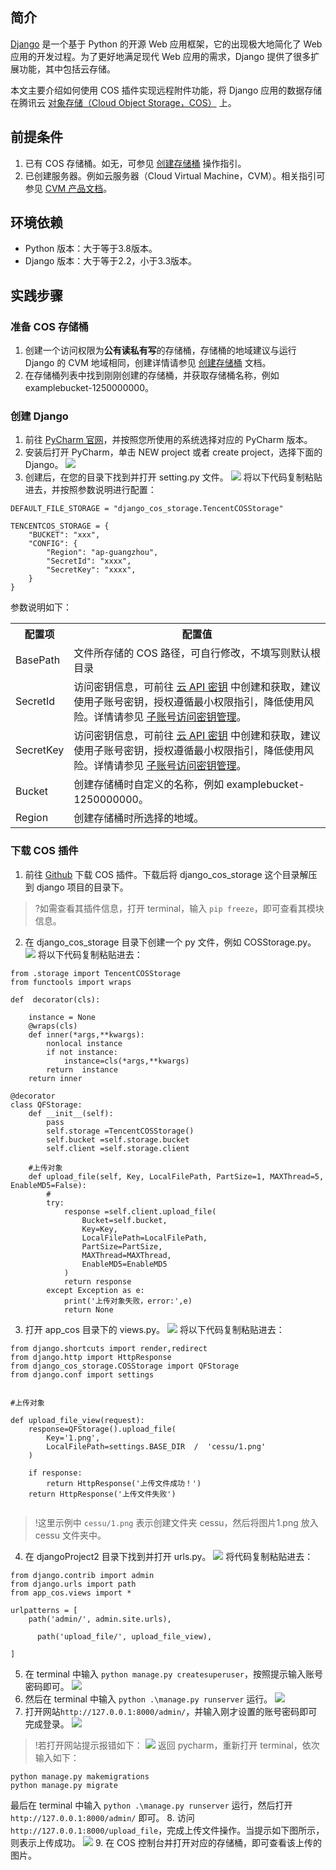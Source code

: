## 简介

[Django](https://www.djangoproject.com/) 是一个基于 Python 的开源 Web 应用框架，它的出现极大地简化了 Web 应用的开发过程。为了更好地满足现代 Web 应用的需求，Django 提供了很多扩展功能，其中包括云存储。

本文主要介绍如何使用 COS 插件实现远程附件功能，将 Django 应用的数据存储在腾讯云 [对象存储（Cloud Object Storage，COS）](https://cloud.tencent.com/product/cos) 上。


## 前提条件

1. 已有 COS 存储桶。如无，可参见 [创建存储桶](https://cloud.tencent.com/document/product/436/13309) 操作指引。
2. 已创建服务器。例如云服务器（Cloud Virtual Machine，CVM）。相关指引可参见 [CVM 产品文档](https://cloud.tencent.com/document/product/213)。


## 环境依赖

- Python 版本：大于等于3.8版本。
- Django 版本：大于等于2.2，小于3.3版本。


## 实践步骤


### 准备 COS 存储桶

1. 创建一个访问权限为**公有读私有写**的存储桶，存储桶的地域建议与运行 Django 的 CVM 地域相同，创建详情请参见 [创建存储桶](https://cloud.tencent.com/document/product/436/13309) 文档。
2. 在存储桶列表中找到刚刚创建的存储桶，并获取存储桶名称，例如 examplebucket-1250000000。


### 创建 Django

1. 前往 [PyCharm 官网](https://www.jetbrains.com.cn/en-us/pycharm/download/#section=windows)，并按照您所使用的系统选择对应的 PyCharm 版本。
2. 安装后打开 PyCharm，单击 NEW project 或者 create project，选择下面的 Django。
![](https://qcloudimg.tencent-cloud.cn/raw/837c3002f792d21b3783b21a3b522029.png)
3. 创建后，在您的目录下找到并打开 setting.py 文件。
![](https://qcloudimg.tencent-cloud.cn/raw/1a83cc7bdc6be7434d01129c4be8498b.png)
将以下代码复制粘贴进去，并按照参数说明进行配置：
```
DEFAULT_FILE_STORAGE = "django_cos_storage.TencentCOSStorage"

TENCENTCOS_STORAGE = {
    "BUCKET": "xxx",
    "CONFIG": {
        "Region": "ap-guangzhou",
        "SecretId": "xxxx",
        "SecretKey": "xxxx",
    }
}
```
参数说明如下：
<table>
   <tr>
      <th width="0%" >配置项</td>
      <th width="0%" >配置值</td>
   </tr>
   <tr>
      <td>BasePath</td>
      <td>文件所存储的 COS 路径，可自行修改，不填写则默认根目录</td>
   </tr>
   <tr>
      <td>SecretId</td>
      <td>访问密钥信息，可前往 <a href="https://console.cloud.tencent.com/capi">云 API 密钥</a> 中创建和获取，建议使用子账号密钥，授权遵循最小权限指引，降低使用风险。详情请参见 <a href="https://cloud.tencent.com/document/product/598/37140">子账号访问密钥管理</a>。</td>
   </tr>
   <tr>
      <td>SecretKey</td>
      <td>访问密钥信息，可前往 <a href="https://console.cloud.tencent.com/capi">云 API 密钥</a> 中创建和获取，建议使用子账号密钥，授权遵循最小权限指引，降低使用风险。详情请参见 <a href="https://cloud.tencent.com/document/product/598/37140">子账号访问密钥管理</a>。</td>
   </tr>
   <tr>
      <td>Bucket</td>
      <td>创建存储桶时自定义的名称，例如 examplebucket-1250000000。</td>
   </tr>
   <tr>
      <td>Region</td>
      <td>创建存储桶时所选择的地域。</td>
   </tr>
</table>



### 下载 COS 插件

1. 前往 [Github](https://github.com/Tencent-Cloud-Plugins/tencentcloud-django-plugin-cos/archive/refs/heads/master.zip) 下载 COS 插件。下载后将 django_cos_storage 这个目录解压到 django 项目的目录下。
>?如需查看其插件信息，打开 terminal，输入 `pip freeze`，即可查看其模块信息。
2. 在 django_cos_storage 目录下创建一个 py 文件，例如 COSStorage.py。
![](https://qcloudimg.tencent-cloud.cn/raw/ace76b7266a81ddf589f2a99bf5938ca.png)
将以下代码复制粘贴进去：
```
from .storage import TencentCOSStorage
from functools import wraps

def  decorator(cls):

    instance = None
    @wraps(cls)
    def inner(*args,**kwargs):
        nonlocal instance
        if not instance:
            instance=cls(*args,**kwargs)
        return  instance
    return inner

@decorator
class QFStorage:
    def __init__(self):
        pass
        self.storage =TencentCOSStorage()
        self.bucket =self.storage.bucket
        self.client =self.storage.client

    #上传对象
    def upload_file(self, Key, LocalFilePath, PartSize=1, MAXThread=5, EnableMD5=False):
        #
        try:
            response =self.client.upload_file(
                Bucket=self.bucket,
                Key=Key,
                LocalFilePath=LocalFilePath,
                PartSize=PartSize,
                MAXThread=MAXThread,
                EnableMD5=EnableMD5
            )
            return response
        except Exception as e:
            print('上传对象失败，error:',e)
            return None
```
3. 打开 app_cos 目录下的 views.py。
![](https://qcloudimg.tencent-cloud.cn/raw/7347d6d27e3859ba32d55ab75336dcbc.png)
将以下代码复制粘贴进去：
```
from django.shortcuts import render,redirect
from django.http import HttpResponse
from django_cos_storage.COSStorage import QFStorage
from django.conf import settings


#上传对象

def upload_file_view(request):
    response=QFStorage().upload_file(
        Key='1.png',
        LocalFilePath=settings.BASE_DIR  /  'cessu/1.png'
    )

    if response:
        return HttpResponse('上传文件成功！')
    return HttpResponse('上传文件失败')
		
```
>!这里示例中 `cessu/1.png` 表示创建文件夹 cessu，然后将图片1.png 放入 cessu 文件夹中。

4. 在 djangoProject2 目录下找到并打开 urls.py。
![](https://qcloudimg.tencent-cloud.cn/raw/3c840d7cfba7de0f6fdc37f4f35fbd2d.png)
将代码复制粘贴进去：
```
from django.contrib import admin
from django.urls import path
from app_cos.views import *

urlpatterns = [
    path('admin/', admin.site.urls),
      
      path('upload_file/', upload_file_view),
      
]
```
5. 在 terminal 中输入 `python manage.py createsuperuser`，按照提示输入账号密码即可。
![](https://qcloudimg.tencent-cloud.cn/raw/c5f225fc5fff6f51e012c56214d34141.png)
6. 然后在 terminal 中输入 `python .\manage.py runserver` 运行。
![](https://qcloudimg.tencent-cloud.cn/raw/a9e65cd3a570e878b8233087e2009bde.png)
7. 打开网站`http://127.0.0.1:8000/admin/`，并输入刚才设置的账号密码即可完成登录。
![](https://qcloudimg.tencent-cloud.cn/raw/59400f143c74e5f6ccf27711f584121d.png)
>!若打开网站提示报错如下：
![](https://qcloudimg.tencent-cloud.cn/raw/570ee2254073f730691f5bc6f2449339.png)
返回 pycharm，重新打开 terminal，依次输入如下：
```
python manage.py makemigrations
python manage.py migrate
```
最后在 terminal 中输入 `python .\manage.py runserver` 运行，然后打开 `http://127.0.0.1:8000/admin/` 即可。
8. 访问 `http://127.0.0.1:8000/upload_file`，完成上传文件操作。当提示如下图所示，则表示上传成功。
![](https://qcloudimg.tencent-cloud.cn/raw/149cbb07018a6c1c60e9dc0ac2e5f2cd.png)
9. 在 COS 控制台并打开对应的存储桶，即可查看该上传的图片。
